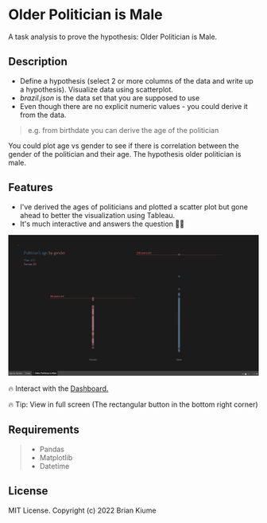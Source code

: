 # Older Politician is Male
A task analysis to prove the hypothesis: Older Politician is Male. 

## Description
* Define a hypothesis (select 2 or more columns of the data and write up a hypothesis). Visualize data using scatterplot. 
* *brazil.json* is the data set that you are supposed to use
* Even though there are no explicit numeric values - you could derive it from the data.

> e.g. from birthdate you can derive the age of the politician

You could plot age vs gender to see if there is correlation between the gender of the politician and their age. The hypothesis older politician is male.


## Features
- I've derived the ages of politicians and plotted a scatter plot but gone ahead to better the visualization using Tableau.
- It's much interactive and answers the question 👌🏽

<img src='VizOld.png'>

🔥 Interact with the <a href="https://public.tableau.com/app/profile/briank/viz/PoliticianAge/OlderPoliticianisMale" target="_blank">Dashboard.</a>

🔥 Tip: View in full screen (The rectangular button in the bottom right corner)

## Requirements
> - Pandas
> - Matplotlib
> - Datetime

## License
MIT License. Copyright (c) 2022 Brian Kiume